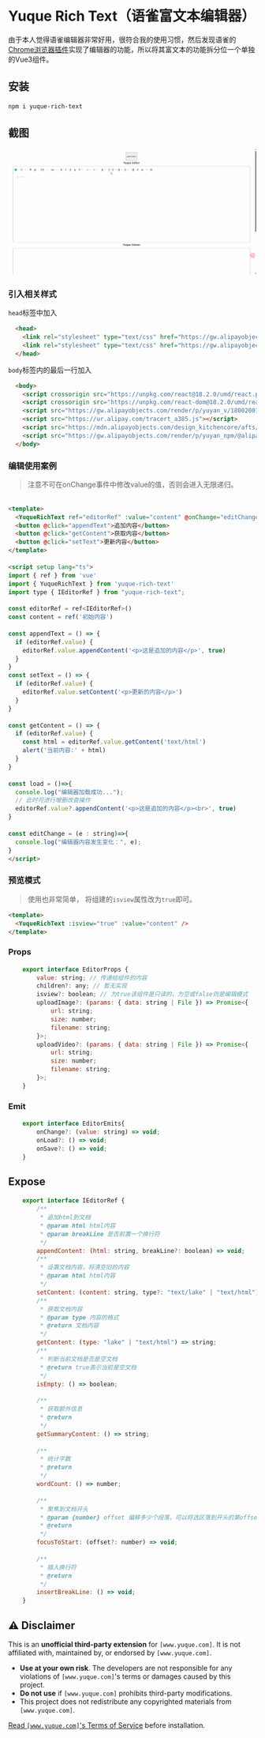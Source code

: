 # Yuque Rich Text（语雀富文本编辑器）

由于本人觉得语雀编辑器非常好用，很符合我的使用习惯，然后发现语雀的[Chrome浏览器插件](https://github.com/yuque/yuque-chrome-extension)实现了编辑器的功能，所以将其富文本的功能拆分位一个单独的Vue3组件。

## 安装
```sh
npm i yuque-rich-text
```

## 截图
![组件实例](https://github.com/Entity-Now/yuque-rich-text/blob/master/public/Images/yuque-rich-text.gif)

### 引入相关样式

`head`标签中加入

``` html
  <head>
    <link rel="stylesheet" type="text/css" href="https://gw.alipayobjects.com/render/p/yuyan_npm/@alipay_lakex-doc/1.71.0/umd/doc.css"/>
    <link rel="stylesheet" type="text/css" href="https://gw.alipayobjects.com/os/lib/antd/4.24.13/dist/antd.css"/>
  </head>
```

`body`标签内的最后一行加入

```html
  <body>
    <script crossorigin src="https://unpkg.com/react@18.2.0/umd/react.production.min.js"></script>
    <script crossorigin src="https://unpkg.com/react-dom@18.2.0/umd/react-dom.production.min.js"></script>
    <script src="https://gw.alipayobjects.com/render/p/yuyan_v/180020010000005484/7.1.4/CodeMirror.js"></script>
    <script src="https://ur.alipay.com/tracert_a385.js"></script>
    <script src="https://mdn.alipayobjects.com/design_kitchencore/afts/file/ANSZQ7GHQPMAAAAAAAAAAAAADhulAQBr"></script>
    <script src="https://gw.alipayobjects.com/render/p/yuyan_npm/@alipay_lakex-doc/1.71.0/umd/doc.umd.js"></script>
  </body>
```

### 编辑使用案例
> 注意不可在onChange事件中修改value的值，否则会进入无限递归。

```html

<template>
  <YuqueRichText ref="editorRef" :value="content" @onChange="editChange" @onLoad="load"/>
  <button @click="appendText">追加内容</button>
  <button @click="getContent">获取内容</button>
  <button @click="setText">更新内容</button>
</template>

<script setup lang="ts">
import { ref } from 'vue'
import { YuqueRichText } from 'yuque-rich-text'
import type { IEditorRef } from "yuque-rich-text";

const editorRef = ref<IEditorRef>()
const content = ref('初始内容')

const appendText = () => {
  if (editorRef.value) {
    editorRef.value.appendContent('<p>这是追加的内容</p>', true)
  }
}
const setText = () => {
  if (editorRef.value) {
    editorRef.value.setContent('<p>更新的内容</p>')
  }
}

const getContent = () => {
  if (editorRef.value) {
    const html = editorRef.value.getContent('text/html')
    alert('当前内容:' + html)
  }
}

const load = ()=>{
  console.log("编辑器加载成功...");
  // 此时可进行增删改查操作
  editorRef.value?.appendContent('<p>这是追加的内容</p><br>', true)
}

const editChange = (e : string)=>{
  console.log("编辑器内容发生变化：", e);
}
</script>
```

### 预览模式

> 使用也非常简单， 将组建的`isview`属性改为`true`即可。

```html
<template>
  <YuqueRichText :isview="true" :value="content" />
</template>
```

### Props

```js
    export interface EditorProps {
        value: string; // 传递给组件的内容
        children?: any; // 暂无实现
        isview?: boolean; // 为true该组件是只读的，为空或false则是编辑模式
        uploadImage?: (params: { data: string | File }) => Promise<{
            url: string;
            size: number;
            filename: string;
        }>;
        uploadVideo?: (params: { data: string | File }) => Promise<{
            url: string;
            size: number;
            filename: string;
        }>;
    }
```

### Emit

```js
    export interface EditorEmits{
        onChange?: (value: string) => void;
        onLoad?: () => void;
        onSave?: () => void;
    }
```

## Expose

```js
    export interface IEditorRef {
        /**
         * 追加html到文档
         * @param html html内容
         * @param breakLine 是否前置一个换行符
         */
        appendContent: (html: string, breakLine?: boolean) => void;
        /**
         * 设置文档内容，将清空旧的内容
         * @param html html内容
         */
        setContent: (content: string, type?: "text/lake" | "text/html") => void;
        /**
         * 获取文档内容
         * @param type 内容的格式
         * @return 文档内容
         */
        getContent: (type: "lake" | "text/html") => string;
        /**
         * 判断当前文档是否是空文档
         * @return true表示当前是空文档
         */
        isEmpty: () => boolean;

        /**
         * 获取额外信息
         * @return
         */
        getSummaryContent: () => string;

        /**
         * 统计字数
         * @return
         */
        wordCount: () => number;

        /**
         * 聚焦到文档开头
         * @param {number} offset 偏移多少个段落，可以将选区落到开头的第offset个段落上, 默认是0
         * @return
         */
        focusToStart: (offset?: number) => void;

        /**
         * 插入换行符
         * @return
         */
        insertBreakLine: () => void;
    }
```


## ⚠️ Disclaimer  
This is an **unofficial third-party extension** for `[www.yuque.com]`. It is not affiliated with, maintained by, or endorsed by `[www.yuque.com]`.  

- **Use at your own risk**. The developers are not responsible for any violations of `[www.yuque.com]`'s terms or damages caused by this project.  
- **Do not use** if `[www.yuque.com]` prohibits third-party modifications.  
- This project does not redistribute any copyrighted materials from `[www.yuque.com]`.  

[Read `[www.yuque.com]`'s Terms of Service](www.yuque.com) before installation.  
